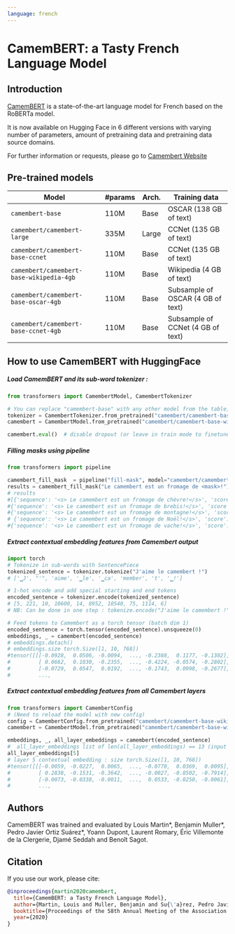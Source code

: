 ```yaml
---
language: french
---
```


# CamemBERT: a Tasty French Language Model

## Introduction

[CamemBERT](https://arxiv.org/abs/1911.03894) is a state-of-the-art language model for French based on the RoBERTa model. 

It is now available on Hugging Face in 6 different versions with varying number of parameters, amount of pretraining data and pretraining data source domains. 

For further information or requests, please go to [Camembert Website](https://camembert-model.fr/)

## Pre-trained models

| Model                          | #params                        | Arch. | Training data                     |
|--------------------------------|--------------------------------|-------|-----------------------------------|
| `camembert-base` | 110M   | Base  | OSCAR (138 GB of text)            |
| `camembert/camembert-large`              | 335M    | Large | CCNet (135 GB of text)            |
| `camembert/camembert-base-ccnet`         | 110M    | Base  | CCNet (135 GB of text)            |
| `camembert/camembert-base-wikipedia-4gb` | 110M    | Base  | Wikipedia (4 GB of text)          |
| `camembert/camembert-base-oscar-4gb`     | 110M    | Base  | Subsample of OSCAR (4 GB of text) |
| `camembert/camembert-base-ccnet-4gb`     | 110M    | Base  | Subsample of CCNet (4 GB of text) |

## How to use CamemBERT with HuggingFace

##### Load CamemBERT and its sub-word tokenizer :
```python
from transformers import CamembertModel, CamembertTokenizer

# You can replace "camembert-base" with any other model from the table, e.g. "camembert/camembert-large".
tokenizer = CamembertTokenizer.from_pretrained("camembert/camembert-base-wikipedia-4gb")
camembert = CamembertModel.from_pretrained("camembert/camembert-base-wikipedia-4gb")

camembert.eval()  # disable dropout (or leave in train mode to finetune)

```

##### Filling masks using pipeline 
```python
from transformers import pipeline 

camembert_fill_mask  = pipeline("fill-mask", model="camembert/camembert-base-wikipedia-4gb", tokenizer="camembert/camembert-base-wikipedia-4gb")
results = camembert_fill_mask("Le camembert est un fromage de <mask>!")
# results
#[{'sequence': '<s> Le camembert est un fromage de chèvre!</s>', 'score': 0.4937814474105835, 'token': 19370}, 
#{'sequence': '<s> Le camembert est un fromage de brebis!</s>', 'score': 0.06255942583084106, 'token': 30616}, 
#{'sequence': '<s> Le camembert est un fromage de montagne!</s>', 'score': 0.04340197145938873, 'token': 2364},
# {'sequence': '<s> Le camembert est un fromage de Noël!</s>', 'score': 0.02823255956172943, 'token': 3236}, 
#{'sequence': '<s> Le camembert est un fromage de vache!</s>', 'score': 0.021357402205467224, 'token': 12329}]
```

##### Extract contextual embedding features from Camembert output 
```python
import torch
# Tokenize in sub-words with SentencePiece
tokenized_sentence = tokenizer.tokenize("J'aime le camembert !")
# ['▁J', "'", 'aime', '▁le', '▁ca', 'member', 't', '▁!'] 

# 1-hot encode and add special starting and end tokens 
encoded_sentence = tokenizer.encode(tokenized_sentence)
# [5, 221, 10, 10600, 14, 8952, 10540, 75, 1114, 6]
# NB: Can be done in one step : tokenize.encode("J'aime le camembert !")

# Feed tokens to Camembert as a torch tensor (batch dim 1)
encoded_sentence = torch.tensor(encoded_sentence).unsqueeze(0)
embeddings, _ = camembert(encoded_sentence)
# embeddings.detach()
# embeddings.size torch.Size([1, 10, 768])
#tensor([[[-0.0928,  0.0506, -0.0094,  ..., -0.2388,  0.1177, -0.1302],
#         [ 0.0662,  0.1030, -0.2355,  ..., -0.4224, -0.0574, -0.2802],
#         [-0.0729,  0.0547,  0.0192,  ..., -0.1743,  0.0998, -0.2677],
#         ...,
```

##### Extract contextual embedding features from all Camembert layers
```python
from transformers import CamembertConfig
# (Need to reload the model with new config)
config = CamembertConfig.from_pretrained("camembert/camembert-base-wikipedia-4gb", output_hidden_states=True)
camembert = CamembertModel.from_pretrained("camembert/camembert-base-wikipedia-4gb", config=config)

embeddings, _, all_layer_embeddings = camembert(encoded_sentence)
#  all_layer_embeddings list of len(all_layer_embeddings) == 13 (input embedding layer + 12 self attention layers)
all_layer_embeddings[5]
# layer 5 contextual embedding : size torch.Size([1, 10, 768])
#tensor([[[-0.0059, -0.0227,  0.0065,  ..., -0.0770,  0.0369,  0.0095],
#         [ 0.2838, -0.1531, -0.3642,  ..., -0.0027, -0.8502, -0.7914],
#         [-0.0073, -0.0338, -0.0011,  ...,  0.0533, -0.0250, -0.0061],
#         ...,
```


## Authors 

CamemBERT was trained and evaluated by Louis Martin\*, Benjamin Muller\*, Pedro Javier Ortiz Suárez\*, Yoann Dupont, Laurent Romary, Éric Villemonte de la Clergerie, Djamé Seddah and Benoît Sagot.


## Citation
If you use our work, please cite:

```bibtex
@inproceedings{martin2020camembert,
  title={CamemBERT: a Tasty French Language Model},
  author={Martin, Louis and Muller, Benjamin and Su{\'a}rez, Pedro Javier Ortiz and Dupont, Yoann and Romary, Laurent and de la Clergerie, {\'E}ric Villemonte and Seddah, Djam{\'e} and Sagot, Beno{\^\i}t},
  booktitle={Proceedings of the 58th Annual Meeting of the Association for Computational Linguistics},
  year={2020}
}
```
